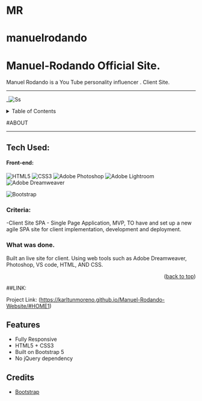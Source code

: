 # MR

# manuelrodando

# Manuel-Rodando Official Site.

Manuel Rodando is a You Tube personality influencer . Client Site.

---

\_![Ss]()

<!-- TABLE OF CONTENTS -->
<details>
  <summary>Table of Contents</summary>
  <ol>
    <li>
      <a href="#about-the-project">About The Project</a>
    </li>
    <li>
        <a href="#contact">Contact</a>
    </li>

  </ol>
</details>

<!-- ABOUT THE PROJECT -->

#ABOUT

---

## Tech Used:

#### Front-end:

![HTML5](https://img.shields.io/badge/html5-%23E34F26.svg?logo=html5&logoColor=white&style=for-the-badge)
![CSS3](https://img.shields.io/badge/css3-%231572B6.svg?logo=css3&logoColor=white&style=for-the-badge)
![Adobe Photoshop](https://img.shields.io/badge/adobe%20photoshop-%2331A8FF.svg?style=for-the-badge&logo=adobe%20photoshop&logoColor=white)
![Adobe Lightroom](https://img.shields.io/badge/Adobe%20Lightroom-31A8FF.svg?style=for-the-badge&logo=Adobe%20Lightroom&logoColor=white)
![Adobe Dreamweaver](https://img.shields.io/badge/Adobe%20Dreamweaver-FF61F6.svg?style=for-the-badge&logo=Adobe%20Dreamweaver&logoColor=white)

![Bootstrap](https://img.shields.io/badge/bootstrap-%23563D7C.svg?style=for-the-badge&logo=bootstrap&logoColor=white)

### Criteria:

-Client Site SPA - Single Page Application, MVP, TO have and set up a new agile SPA site for client implementation, development and deployment.

### What was done.

Built an live site for client. Using web tools such as Adobe Dreamweaver, Photoshop, VS code, HTML, AND CSS.

<p align="right">(<a href="#top">back to top</a>)</p>

##LINK:

Project Link: (https://karltunmoreno.github.io/Manuel-Rodando-Website/#HOME1)

<!-- MARKDOWN LINKS & IMAGES -->

## Features

- Fully Responsive
- HTML5 + CSS3
- Built on Bootstrap 5
- No jQuery dependency

## Credits

- [Bootstrap](http://getbootstrap.com/)
